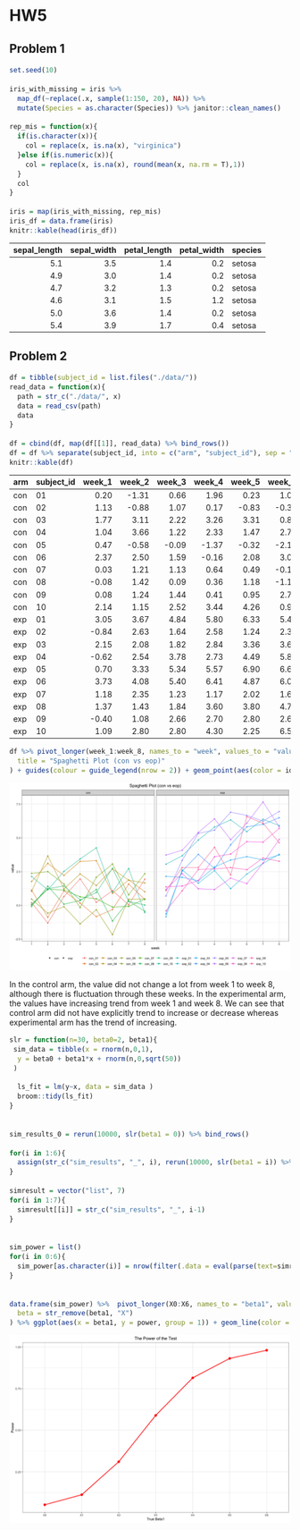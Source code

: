 HW5
================

Problem 1
---------

``` r
set.seed(10)

iris_with_missing = iris %>% 
  map_df(~replace(.x, sample(1:150, 20), NA)) %>%
  mutate(Species = as.character(Species)) %>% janitor::clean_names()

rep_mis = function(x){
  if(is.character(x)){
    col = replace(x, is.na(x), "virginica")
  }else if(is.numeric(x)){
    col = replace(x, is.na(x), round(mean(x, na.rm = T),1))
  }
  col
}

iris = map(iris_with_missing, rep_mis)
iris_df = data.frame(iris)
knitr::kable(head(iris_df))
```

|  sepal\_length|  sepal\_width|  petal\_length|  petal\_width| species |
|--------------:|-------------:|--------------:|-------------:|:--------|
|            5.1|           3.5|            1.4|           0.2| setosa  |
|            4.9|           3.0|            1.4|           0.2| setosa  |
|            4.7|           3.2|            1.3|           0.2| setosa  |
|            4.6|           3.1|            1.5|           1.2| setosa  |
|            5.0|           3.6|            1.4|           0.2| setosa  |
|            5.4|           3.9|            1.7|           0.4| setosa  |

Problem 2
---------

``` r
df = tibble(subject_id = list.files("./data/"))
read_data = function(x){
  path = str_c("./data/", x)
  data = read_csv(path)
  data
}

df = cbind(df, map(df[[1]], read_data) %>% bind_rows())
df = df %>% separate(subject_id, into = c("arm", "subject_id"), sep = "\\_") %>% separate(subject_id, into = c("subject_id", "delete")) %>% select(-delete)
knitr::kable(df)
```

| arm | subject\_id |  week\_1|  week\_2|  week\_3|  week\_4|  week\_5|  week\_6|  week\_7|  week\_8|
|:----|:------------|--------:|--------:|--------:|--------:|--------:|--------:|--------:|--------:|
| con | 01          |     0.20|    -1.31|     0.66|     1.96|     0.23|     1.09|     0.05|     1.94|
| con | 02          |     1.13|    -0.88|     1.07|     0.17|    -0.83|    -0.31|     1.58|     0.44|
| con | 03          |     1.77|     3.11|     2.22|     3.26|     3.31|     0.89|     1.88|     1.01|
| con | 04          |     1.04|     3.66|     1.22|     2.33|     1.47|     2.70|     1.87|     1.66|
| con | 05          |     0.47|    -0.58|    -0.09|    -1.37|    -0.32|    -2.17|     0.45|     0.48|
| con | 06          |     2.37|     2.50|     1.59|    -0.16|     2.08|     3.07|     0.78|     2.35|
| con | 07          |     0.03|     1.21|     1.13|     0.64|     0.49|    -0.12|    -0.07|     0.46|
| con | 08          |    -0.08|     1.42|     0.09|     0.36|     1.18|    -1.16|     0.33|    -0.44|
| con | 09          |     0.08|     1.24|     1.44|     0.41|     0.95|     2.75|     0.30|     0.03|
| con | 10          |     2.14|     1.15|     2.52|     3.44|     4.26|     0.97|     2.73|    -0.53|
| exp | 01          |     3.05|     3.67|     4.84|     5.80|     6.33|     5.46|     6.38|     5.91|
| exp | 02          |    -0.84|     2.63|     1.64|     2.58|     1.24|     2.32|     3.11|     3.78|
| exp | 03          |     2.15|     2.08|     1.82|     2.84|     3.36|     3.61|     3.37|     3.74|
| exp | 04          |    -0.62|     2.54|     3.78|     2.73|     4.49|     5.82|     6.00|     6.49|
| exp | 05          |     0.70|     3.33|     5.34|     5.57|     6.90|     6.66|     6.24|     6.95|
| exp | 06          |     3.73|     4.08|     5.40|     6.41|     4.87|     6.09|     7.66|     5.83|
| exp | 07          |     1.18|     2.35|     1.23|     1.17|     2.02|     1.61|     3.13|     4.88|
| exp | 08          |     1.37|     1.43|     1.84|     3.60|     3.80|     4.72|     4.68|     5.70|
| exp | 09          |    -0.40|     1.08|     2.66|     2.70|     2.80|     2.64|     3.51|     3.27|
| exp | 10          |     1.09|     2.80|     2.80|     4.30|     2.25|     6.57|     6.09|     4.64|

``` r
df %>% pivot_longer(week_1:week_8, names_to = "week", values_to = "value") %>% mutate(id = str_c(arm, "_" ,subject_id), week = factor(str_remove(week, "week_"))) %>% ggplot(aes(x=week, y = value, group = id)) + geom_line(aes(color = id)) + facet_grid(.~arm) + theme_bw() + theme(legend.position = "bottom", plot.title = element_text(hjust = 0.5), legend.title = element_blank()) + labs(
  title = "Spaghetti Plot (con vs eop)"
) + guides(colour = guide_legend(nrow = 2)) + geom_point(aes(color = id, shape = arm))
```

![](p8105_hw5_xs2384_files/figure-markdown_github/unnamed-chunk-2-1.png)

In the control arm, the value did not change a lot from week 1 to week 8, although there is fluctuation through these weeks. In the experimental arm, the values have increasing trend from week 1 and week 8. We can see that control arm did not have explicitly trend to increase or decrease whereas experimental arm has the trend of increasing.

``` r
slr = function(n=30, beta0=2, beta1){
 sim_data = tibble(x = rnorm(n,0,1),
  y = beta0 + beta1*x + rnorm(n,0,sqrt(50))
 )
  
  ls_fit = lm(y~x, data = sim_data )
  broom::tidy(ls_fit)
}


sim_results_0 = rerun(10000, slr(beta1 = 0)) %>% bind_rows()

for(i in 1:6){
  assign(str_c("sim_results", "_", i), rerun(10000, slr(beta1 = i)) %>% bind_rows())
}

simresult = vector("list", 7)
for(i in 1:7){
  simresult[[i]] = str_c("sim_results", "_", i-1)
}


sim_power = list()
for(i in 0:6){
  sim_power[as.character(i)] = nrow(filter(.data = eval(parse(text=simresult[[i+1]])), term == "x" & p.value < 0.05))/nrow(filter(eval(parse(text = simresult[[i+1]])), term == "x"))
}


data.frame(sim_power) %>%  pivot_longer(X0:X6, names_to = "beta1", values_to = "power") %>% mutate(
  beta = str_remove(beta1, "X")
) %>% ggplot(aes(x = beta1, y = power, group = 1)) + geom_line(color = "red", size = 1) + geom_point(color = "red", size = 3) + theme_bw() + labs(title = "The Power of the Test", x = "True Beta1", y = "Power") + theme(plot.title = element_text(hjust = 0.5))
```

![](p8105_hw5_xs2384_files/figure-markdown_github/unnamed-chunk-3-1.png)
